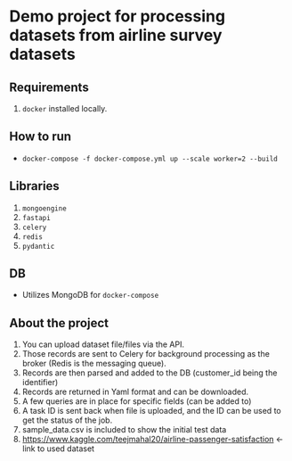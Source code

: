 # Demo project for processing datasets from airline survey datasets

## Requirements
1. `docker` installed locally.

## How to run
* `docker-compose -f docker-compose.yml up --scale worker=2 --build`

## Libraries
1. `mongoengine`
2. `fastapi`
3. `celery`
4. `redis`
5. `pydantic`

## DB
* Utilizes MongoDB for `docker-compose`

## About the project
1. You can upload dataset file/files via the API.
2. Those records are sent to Celery for background processing as the broker (Redis is the messaging queue).
3. Records are then parsed and added to the DB (customer_id being the identifier)
4. Records are returned in Yaml format and can be downloaded.
5. A few queries are in place for specific fields (can be added to)
6. A task ID is sent back when file is uploaded, and the ID can be used to get the status of the job.
7. sample_data.csv is included to show the initial test data
8. https://www.kaggle.com/teejmahal20/airline-passenger-satisfaction <- link to used dataset
